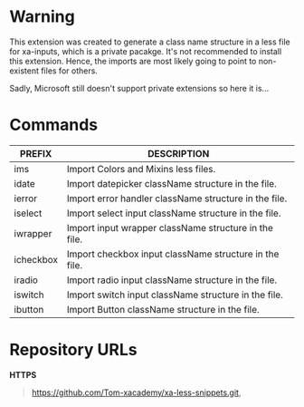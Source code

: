 # Warning

This extension was created to generate a class name structure in a less file for xa-inputs, which is a private pacakge.
It's not recommended to install this extension.
Hence, the imports are most likely going to point to non-existent files for others.

Sadly, Microsoft still doesn't support private extensions so here it is...

# Commands

|PREFIX          |DESCRIPTION                                                  |
|----------------|-------------------------------------------------------------|
|ims             |Import Colors and Mixins less files.                         |
|idate           |Import datepicker className structure in the file.           |
|ierror          |Import error handler className structure in the file.        |
|iselect         |Import select input className structure in the file.         |
|iwrapper        |Import input wrapper className structure in the file.        |
|icheckbox       |Import checkbox input className structure in the file.       |
|iradio          |Import radio input className structure in the file.          |
|iswitch         |Import switch input className structure in the file.         |
|ibutton         |Import Button className structure in the file.               |

# Repository URLs

**HTTPS**

> https://github.com/Tom-xacademy/xa-less-snippets.git,

